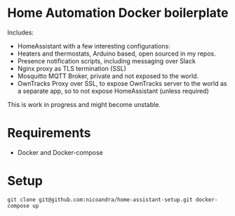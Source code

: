 # Home Automation Docker boilerplate

Includes:
 - HomeAssistant with a few interesting configurations:
  - Heaters and thermostats, Arduino based, open sourced in my repos.
  - Presence notification scripts, including messaging over Slack
 - Nginx proxy as TLS termination (SSL)
 - Mosquitto MQTT Broker, private and not exposed to the world.
 - OwnTracks Proxy over SSL, to expose OwnTracks server to the world as a separate app, so to not expose HomeAssistant (unless required)

 This is work in progress and might become unstable.

 # Requirements
 - Docker and Docker-compose

 # Setup
 `git clone git@github.com:nicoandra/home-assistant-setup.git
docker-compose up
 `
